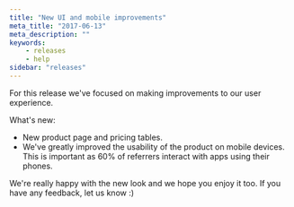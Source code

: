```yaml
---
title: "New UI and mobile improvements"
meta_title: "2017-06-13"
meta_description: ""
keywords:
    - releases
    - help
sidebar: "releases"
---
```


For this release we've focused on making improvements to our user experience.  
  
What's new:

*   New product page and pricing tables.
*   We've greatly improved the usability of the product on mobile devices. This is important as 60% of referrers interact with apps using their phones.

We're really happy with the new look and we hope you enjoy it too. If you have any feedback, let us know :)